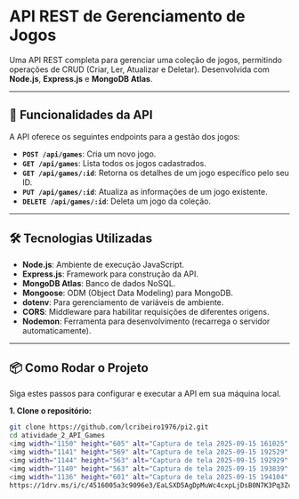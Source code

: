 # API REST de Gerenciamento de Jogos

Uma API REST completa para gerenciar uma coleção de jogos, permitindo operações de CRUD (Criar, Ler, Atualizar e Deletar). Desenvolvida com **Node.js**, **Express.js** e **MongoDB Atlas**.

---

## 🚀 Funcionalidades da API

A API oferece os seguintes endpoints para a gestão dos jogos:

- **`POST /api/games`**: Cria um novo jogo.
- **`GET /api/games`**: Lista todos os jogos cadastrados.
- **`GET /api/games/:id`**: Retorna os detalhes de um jogo específico pelo seu ID.
- **`PUT /api/games/:id`**: Atualiza as informações de um jogo existente.
- **`DELETE /api/games/:id`**: Deleta um jogo da coleção.

---

## 🛠️ Tecnologias Utilizadas

- **Node.js**: Ambiente de execução JavaScript.
- **Express.js**: Framework para construção da API.
- **MongoDB Atlas**: Banco de dados NoSQL.
- **Mongoose**: ODM (Object Data Modeling) para MongoDB.
- **dotenv**: Para gerenciamento de variáveis de ambiente.
- **CORS**: Middleware para habilitar requisições de diferentes origens.
- **Nodemon**: Ferramenta para desenvolvimento (recarrega o servidor automaticamente).

---

## 📦 Como Rodar o Projeto

Siga estes passos para configurar e executar a API em sua máquina local.

**1. Clone o repositório:**
```bash
git clone https://github.com/lcribeiro1976/pi2.git
cd atividade_2_API_Games
<img width="1150" height="605" alt="Captura de tela 2025-09-15 161025" src="https://github.com/user-attachments/assets/ea256ccc-09ab-4339-b4a5-f9738137a668" />
<img width="1141" height="569" alt="Captura de tela 2025-09-15 192529" src="https://github.com/user-attachments/assets/28153c1c-6919-4cf8-86b9-06350954a5eb" />
<img width="1144" height="563" alt="Captura de tela 2025-09-15 192929" src="https://github.com/user-attachments/assets/3a8e4f01-afee-44c9-8f31-be66324fa8a1" />
<img width="1140" height="563" alt="Captura de tela 2025-09-15 193839" src="https://github.com/user-attachments/assets/64d89dfb-157c-4cfa-96cb-ffc3f21061fa" />
<img width="1136" height="601" alt="Captura de tela 2025-09-15 194104" src="https://github.com/user-attachments/assets/05adae9f-4eae-4683-839d-80d2b483d851" />
https://1drv.ms/i/c/4516005a3c9096e3/EaLSXD5AgDpMuWc4cxpLjDsB0N7K3Pq3ZcVuflEERhoUAg?e=VupgYI
